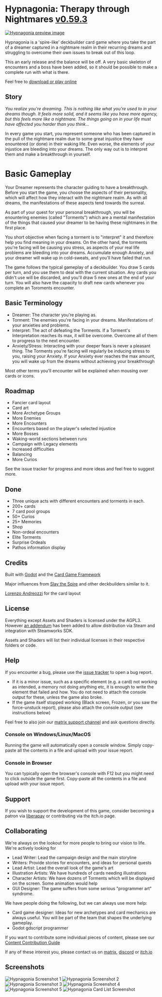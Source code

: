 # Hypnagonia: Therapy through Nightmares [v0.59.3](CHANGELOG.md)

[![Hypnagonia preview image](http://hypnagonia.dbzer0.com/hypnagonia_showcase.gif "Hypnagonia preview image")](https://www.youtube.com/watch?v=Oc1_G28q328)

Hypnagonia is a 'spire-like' deckbuilder card game where you take the part of a dreamer captured in a nightmare realm in their recurring dreams and struggling to overcome their own issues to break out of this loop.

This an early release and the balance will be off. A very basic skeleton of encounters and a boss have been added, so it should be possible to make a complete run with what is there.

Feel free to [download or play online](https://dbzer0.itch.io/hypnagonia)

## Story

*You realize you're dreaming. This is nothing like what you're used to in your dreams though. It feels more solid, and it seems like you have more agency, but this feels more like a nightmare. The things going on in your life must have affected you harder than you think...*

In every game you start, you represent someone who has been captured in the pull of the nightmare realm due to some great injustice they have enountered (or done) in their waking life. Even worse, the elements of your injustice are bleeding into your dreams. The only way out is to interpret them and make a breakthrough in yourself.

# Basic Gameplay

Your Dreamer represents the character guiding to have a breakthrough. Before you start the game, you choose the aspects of their personality, which will affect how they interact with the nightmare realm.
As with all dreams, the manifestations of these aspects tend towards the surreal.

As part of your quest for your personal breakthrough, you will be enountering enemies (called "Torments") which are a mental manifestation of the things that caused your dreamer to be having these nightmares in the first place.

You short objective when facing a torment is to "interpret" it and therefore help you find meaning in your dreams. On the other hand, the torments you're facing will be causing you stress, as aspects of your real life problems are bleeding into your dreams. Accumulate enough Anxiety, and your dreamer will wake up in cold-sweats, and you'll have failed that run.

The game follows the typical gameplay of a deckbuilder. You draw 5 cards per turn, and you use them to deal with the current situation. Any cards you didn't use will be discarded, and you'll draw 5 new ones at the end of your turn. You will also have the capacity to draft new cards whenever you complete an Toroments encounter.

## Basic Terminology

* Dreamer: The character you're playing as.
* Torment: The enemies you're facing in your dreams. Manifestations of your anxieties and problems.
* Interpret: The act of defeating the Torments. If a Torment's Interpretation reaches its max, it will be overcome. Overcome all of them to progress to the next encounter.
* Anxiety/Stress: Interacting with your deeper fears is never a pleasant thing. The Torments you're facing will regularly be inducing stress to you, raising your Anxiety. If your Anxiety ever reaches the max amount, you will wake up from the dreams without achieving your breakthrough

Most other terms you'll encounter will be explained when mousing over cards or icons.

## Roadmap

* Fancier card layout
* Card art
* More Archetype Groups
* More Enemies
* More Encounters
* Encounters based on the player's selected injustice
* More Bosses
* Waking-world sections between runs
* Campaign with Legacy elements
* Increased difficulties
* Balancing
* More Curios

See the issue tracker for progress and more ideas and feel free to suggest more.

## Done

* Three unique acts with different encounters and torments in each.
* 200+ cards
* 7 card pool groups
* 50+ Curios
* 25+ Memories
* Shop
* Non-ordeal encounters
* Elite Torments
* Surprise Ordeals
* Pathos information display

## Credits

Built with [Godot](https://godotengine.org/) and the [Card Game Framework](https://github.com/db0/godot-card-game-framework)

Major influences from [Slay the Spire](https://www.megacrit.com/) and other deckbuilders similar to it.

[Lorenzo Andreozzi](https://tornioduva.itch.io/) for the card layout

## License

Everything except Assets and Shaders is licensed under the AGPL3. However [an addendum](ADDENDUM1) has been added to allow distribution via Steam and integration with Steamworks SDK.

Assets and Shaders will list their individual licenses in their respective folders or code.

## Help

If you encounter a bug, please use the [issue tracker](https://github.com/db0/hypnagonia/issues) to open a bug report.

* If it is a minor issue, such as a specific element (e.g. a card) not working as intended, a memory not doing anything etc, it is enough to write the element that failed and how. You do not need to attach the console output for these, unless the game also broke.
* If the game itself stopped working (Black screen, Frozen, or you saw the force-unstuck report), please also attach the console output (see instructions below)

Feel free to also join our [matrix support channel](https://matrix.to/#/#hypnagonia-support:matrix.org) and ask questions directly.

### Console on Windows/Linux/MacOS

Running the game will automatically open a console window. Simply copy-paste all the contents in a file and upload with your issue report.

### Console in Browser

You can typically open the browser's console with F12 but you might need to click outside the game first. Copy-paste all the contents in a file and upload with your issue report.

## Support

If you wish to support the development of this game, consider becoming a patron via [liberapay](https://liberapay.com/db0/) or contributing via the itch.io page.

## Collaborating

We're always on the lookout for more people to bring our vision to life. We're actively looking for

* Lead Writer: Lead the campaign design and the main storyline
* Writers: Provide stories for encounters, and ideas for personal quests
* Lead Artist: Lead the overall look of the game's art
* Illustration Artists: We have hundreds of cards needing illustrations
* Character Artists: We have dozens of Torments which will be displayed on the screen. Some animation would help
* GUI Designer: The game suffers from some serious "programmer art" syndrome.

We have people doing the following, but we can always use more help:

* Card game designer: Ideas for new archetypes and card mechanics are always useful. You will be part of the team that shapes the underlying gameplay.
* Godot gdscript programmer

If you want to contribute some individual pieces of content, please see our [Content Contribution Guide](CONTRIBUTING.md)

If any of these interest you, please contact us on [matrix](https://matrix.to/#/#hypnagonia:matrix.org), [discord](https://discord.gg/MqTMVDCbR3) or [itch.io](https://itch.io/t/1743902/looking-for-collaborators)

## Screenshots

![Hypnagonia Screenshot 1](preview.jpg "Hypnagonia Screenshot 1")
![Hypnagonia Screenshot 2](preview2.jpg "Hypnagonia Screenshot 2")
![Hypnagonia Screenshot 3](preview3.jpg "Hypnagonia Screenshot 3")
![Hypnagonia Screenshot 4](preview4.jpg "Hypnagonia Screenshot 4")
![Hypnagonia Screenshot 5](preview5.jpg "Hypnagonia Screenshot 5")
![Hypnagonia Card List Screenshot](preview_cards.jpg "Hypnagonia Card List Screenshot")
